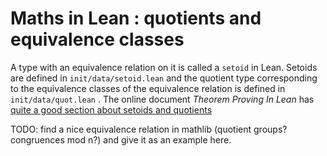 # Maths in Lean : quotients and equivalence classes

A type with an equivalence relation on it is called a `setoid` in Lean.
Setoids are defined in `init/data/setoid.lean` and the quotient type
corresponding to the equivalence classes of the equivalence relation is
defined in `init/data/quot.lean` . The online document 
*Theorem Proving In Lean* has 
[quite a good section about setoids and quotients](https://leanprover.github.io/theorem_proving_in_lean/axioms_and_computation.html#quotients)

TODO: find a nice equivalence relation in mathlib (quotient groups?
congruences mod n?) and give it as an example here.
